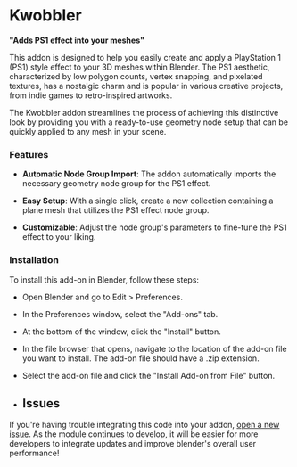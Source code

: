 # Kwobbler
**"Adds PS1 effect into your meshes"**

This addon is designed to help you easily create and apply a PlayStation 1 (PS1) style effect to your 3D meshes within Blender. The PS1 aesthetic, characterized by low polygon counts, vertex snapping, and pixelated textures, has a nostalgic charm and is popular in various creative projects, from indie games to retro-inspired artworks.

The Kwobbler addon streamlines the process of achieving this distinctive look by providing you with a ready-to-use geometry node setup that can be quickly applied to any mesh in your scene.

### Features

- **Automatic Node Group Import**: The addon automatically imports the necessary geometry node group for the PS1 effect.
  
- **Easy Setup**: With a single click, create a new collection containing a plane mesh that utilizes the PS1 effect node group.
  
- **Customizable**: Adjust the node group's parameters to fine-tune the PS1 effect to your liking.

### Installation

To install this add-on in Blender, follow these steps:

- Open Blender and go to Edit > Preferences.

- In the Preferences window, select the "Add-ons" tab.

- At the bottom of the window, click the "Install" button.

- In the file browser that opens, navigate to the location of the add-on file you want to install. The add-on file should have a .zip extension.

- Select the add-on file and click the "Install Add-on from File" button.

- ## Issues
If you're having trouble integrating this code into your addon, [open a new issue](https://github.com/kents00/Kwobbler/issues). As the module continues to develop, it will be easier for more developers to integrate updates and improve blender's overall user performance!
